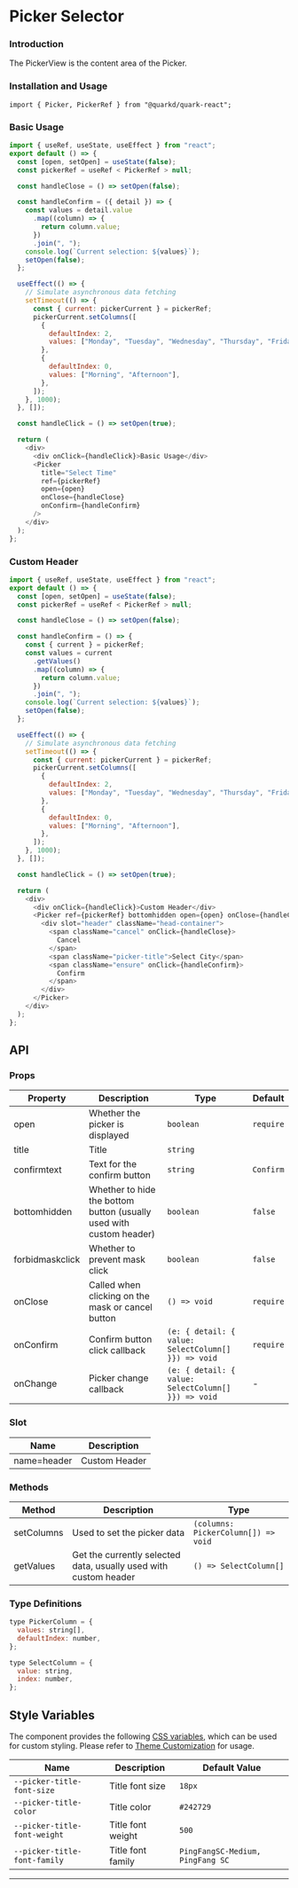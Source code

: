# Picker Selector

### Introduction

The PickerView is the content area of the Picker.

### Installation and Usage

```tsx
import { Picker, PickerRef } from "@quarkd/quark-react";
```

### Basic Usage

```js
import { useRef, useState, useEffect } from "react";
export default () => {
  const [open, setOpen] = useState(false);
  const pickerRef = useRef < PickerRef > null;

  const handleClose = () => setOpen(false);

  const handleConfirm = ({ detail }) => {
    const values = detail.value
      .map((column) => {
        return column.value;
      })
      .join(", ");
    console.log(`Current selection: ${values}`);
    setOpen(false);
  };

  useEffect(() => {
    // Simulate asynchronous data fetching
    setTimeout(() => {
      const { current: pickerCurrent } = pickerRef;
      pickerCurrent.setColumns([
        {
          defaultIndex: 2,
          values: ["Monday", "Tuesday", "Wednesday", "Thursday", "Friday"],
        },
        {
          defaultIndex: 0,
          values: ["Morning", "Afternoon"],
        },
      ]);
    }, 1000);
  }, []);

  const handleClick = () => setOpen(true);

  return (
    <div>
      <div onClick={handleClick}>Basic Usage</div>
      <Picker
        title="Select Time"
        ref={pickerRef}
        open={open}
        onClose={handleClose}
        onConfirm={handleConfirm}
      />
    </div>
  );
};
```

### Custom Header

```js
import { useRef, useState, useEffect } from "react";
export default () => {
  const [open, setOpen] = useState(false);
  const pickerRef = useRef < PickerRef > null;

  const handleClose = () => setOpen(false);

  const handleConfirm = () => {
    const { current } = pickerRef;
    const values = current
      .getValues()
      .map((column) => {
        return column.value;
      })
      .join(", ");
    console.log(`Current selection: ${values}`);
    setOpen(false);
  };

  useEffect(() => {
    // Simulate asynchronous data fetching
    setTimeout(() => {
      const { current: pickerCurrent } = pickerRef;
      pickerCurrent.setColumns([
        {
          defaultIndex: 2,
          values: ["Monday", "Tuesday", "Wednesday", "Thursday", "Friday"],
        },
        {
          defaultIndex: 0,
          values: ["Morning", "Afternoon"],
        },
      ]);
    }, 1000);
  }, []);

  const handleClick = () => setOpen(true);

  return (
    <div>
      <div onClick={handleClick}>Custom Header</div>
      <Picker ref={pickerRef} bottomhidden open={open} onClose={handleClose}>
        <div slot="header" className="head-container">
          <span className="cancel" onClick={handleClose}>
            Cancel
          </span>
          <span className="picker-title">Select City</span>
          <span className="ensure" onClick={handleConfirm}>
            Confirm
          </span>
        </div>
      </Picker>
    </div>
  );
};
```

## API

### Props

| Property        | Description                                                         | Type                                                | Default   |
| --------------- | ------------------------------------------------------------------- | --------------------------------------------------- | --------- |
| open            | Whether the picker is displayed                                     | `boolean`                                           | `require` |
| title           | Title                                                               | `string`                                            |
| confirmtext     | Text for the confirm button                                         | `string`                                            | `Confirm` |
| bottomhidden    | Whether to hide the bottom button (usually used with custom header) | `boolean`                                           | `false`   |
| forbidmaskclick | Whether to prevent mask click                                       | `boolean`                                           | `false`   |
| onClose         | Called when clicking on the mask or cancel button                   | `() => void`                                        | `require` |
| onConfirm       | Confirm button click callback                                       | `(e: { detail: { value: SelectColumn[] }}) => void` | `require` |
| onChange        | Picker change callback                                              | `(e: { detail: { value: SelectColumn[] }}) => void` | -         |

### Slot

| Name        | Description   |
| ----------- | ------------- |
| name=header | Custom Header |

### Methods

| Method     | Description                                                      | Type                                |
| ---------- | ---------------------------------------------------------------- | ----------------------------------- |
| setColumns | Used to set the picker data                                      | `(columns: PickerColumn[]) => void` |
| getValues  | Get the currently selected data, usually used with custom header | `() => SelectColumn[]`              |

### Type Definitions

```js
type PickerColumn = {
  values: string[],
  defaultIndex: number,
};

type SelectColumn = {
  value: string,
  index: number,
};
```

## Style Variables

The component provides the following [CSS variables](https://developer.mozilla.org/en-US/docs/Web/CSS/Using_CSS_custom_properties), which can be used for custom styling. Please refer to [Theme Customization](#/en-US/guide/theme) for usage.

| Name                         | Description       | Default Value                    |
| ---------------------------- | ----------------- | -------------------------------- |
| `--picker-title-font-size`   | Title font size   | `18px`                           |
| `--picker-title-color`       | Title color       | `#242729`                        |
| `--picker-title-font-weight` | Title font weight | `500`                            |
| `--picker-title-font-family` | Title font family | `PingFangSC-Medium, PingFang SC` |

---
